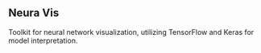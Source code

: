 ## Neura Vis
Toolkit for neural network visualization, utilizing TensorFlow and Keras for model interpretation.
